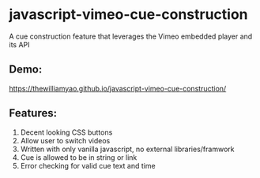 # javascript-vimeo-cue-construction
A cue construction feature that leverages the Vimeo embedded player and its API

## Demo:
https://thewilliamyao.github.io/javascript-vimeo-cue-construction/

## Features:
1. Decent looking CSS buttons
2. Allow user to switch videos
3. Written with only vanilla javascript, no external libraries/framwork
4. Cue is allowed to be in string or link
5. Error checking for valid cue text and time


